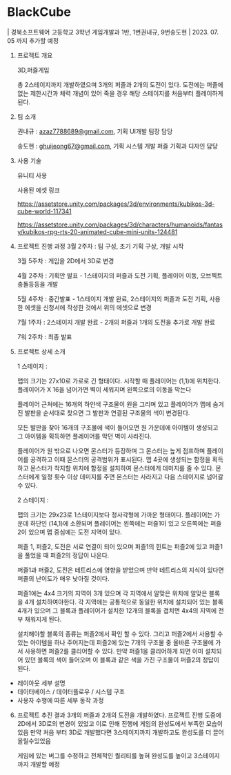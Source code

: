 # BlackCube
| 경북소프트웨어 고등학교 3학년 게임개발과 1반, 1번권내규, 9번송도현 | 
2023. 07. 05 까지 추가할 예정



1. 프로젝트 개요

   3D,퍼즐게임

   총 2스테이지까지 개발하였으며 3개의 퍼즐과 2개의 도전이 있다.
   도전에는 퍼즐에 없는 제한시간과 체력 개념이 있어 죽을 경우 해당 스테이지를 처음부터 플레이하게 된다.
  
2. 팀 소개

   권내규 : azaz7788689@gmail.com, 기획 UI개발 팀장 담당

   송도현 : ghuijeong67@gmail.com, 기획 시스템 개발 퍼즐 기획과 디자인 담당

3. 사용 기술

    유니티 사용



    사용된 에셋 링크

    https://assetstore.unity.com/packages/3d/environments/kubikos-3d-cube-world-117341

    https://assetstore.unity.com/packages/3d/characters/humanoids/fantasy/kubikos-rpg-rts-20-animated-cube-mini-units-124481

5. 프로젝트 진행 과정
   3월 2주차 : 팀 구성, 초기 기획 구상, 개발 시작

   3월 5주차 : 게임을 2D에서 3D로 변경

   4월 2주차 : 기획안 발표 - 1스테이지의 퍼즐과 도전 기획, 플레이어 이동, 오브젝트 충돌등등을 개발

   5월 4주차 : 중간발표 - 1스테이지 개발 완료, 2스테이지의 퍼즐과 도전 기획, 사용한 에셋을 신청서에 작성한 것에서 위의 에셋으로 변경

   7월 1주차 : 2스테이지 개발 완료 - 2개의 퍼즐과 1개의 도전을 추가로 개발 완료

   7워 2주차 : 최종 발표

   

7. 프로젝트 상세 소개

   1 스테이지 :

   맵의 크기는 27x10로 가로로 긴 형태이다. 시작할 때 플레이어는 (1,1)에 위치한다. 플레이어가 X 16을 넘어가면 벽이 세워지며 왼쪽으로의 이동을 막는다

   플레이어 근처에는 16개의 하얀색 구조물이 원을 그리며 있고 플레이어가 맵에 숨겨진 발판을 순서대로 찾으면 그 발판과 연결된 구조물의 색이 변경된다.

   모든 발판을 찾아 16개의 구조물에 색이 들어오면 원 가운데에 아이템이 생성되고 그 아이템을 획득하면 플레이어를 막던 벽이 사라진다.

   플레이어가 원 밖으로 나오면 몬스터가 등장하며 그 몬스터는 높게 점프하며 플레이어를 공격하고 이때 몬스터의 공격범위가 표시된다. 맵 4곳에 생성되는 함정을 획득하고 몬스터가 착지할 위치에 함정을 설치하여 몬스터에게 데미지를 줄 수 있다. 몬스터에게 일정 횟수 이상 데미지를 주면 몬스터는 사라지고 다음 스테이지로 넘어갈 수 있다.

   2 스테이지 :

   맵의 크기는 29x23로 1스테이지보다 정사각형에 가까운 형태이다. 플레이어는 가운데 하단인 (14,1)에 소환되며 플레이어는 왼쪽에는 퍼즐1이 있고 오른쪽에는 퍼즐2이 있으며 맵 중심에는 도전 지역이 있다.

   퍼즐 1, 퍼즐2, 도전은 서로 연결이 되어 있으며 퍼즐1의 힌트는 퍼즐2에 있고 퍼즐1을 풀었을 때 퍼즐2의 정답이 나온다.

   퍼즐1과 퍼즐2, 도전은 테트리스에 영향을 받았으며 만약 테트리스의 지식이 있다면 퍼즐의 난이도가 매우 낮아질 것이다.

   퍼즐1에는 4x4 크기의 지역이 3개 있으며 각 지역에서 알맞은 위치에 알맞은 블록을 4개 설치하여야한다. 각 지역에는 공통적으로 동일한 위치에 설치되어 있는 블록4개가 있으며 그 블록과 플레이어가 설치한 12개의 블록을 겹치면 4x4의 지역에 전부 채워지게 된다.

   설치해야할 블록의 종류는 퍼즐2에서 확인 할 수 있다. 그리고 퍼즐2에서 사용할 수 있는 아이템을 하나 주어지는데 퍼즐2에 있는 7개의 구조물 중 올바른 구조물에 가서 사용하면 퍼즐2를 클리어할 수 있다. 만약 퍼즐1을 클리어하게 되면 이미 설치되어 있던 블록의 색이 들어오며 이 블록과 같은 색을 가진 구조물이 퍼즐2의 정답이 된다.

   
 
  - 레이아웃 세부 설명
  - 데이터베이스 / 데이터플로우 / 시스템 구조
  - 사용자 수행에 따른 세부 동작 과정

6. 프로젝트 추진 결과
   3개의 퍼즐과 2개의 도전을 개발하였다.
   프로젝트 진행 도중에 2D에서 3D로의 변경이 있었고 이로 인해 진행에 게임의 완성도에서 부족한 모습이 있음
   만약 처음 부터 3D로 개발했다면 3스테이지까지 개발하고도 완성도를 더 끌어올릴수있었음

   게임에 있는 버그를 수정하고 전체적인 퀄리티를 높혀 완성도를 높이고 3스테이지까지 개발할 예정
